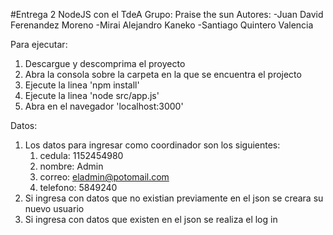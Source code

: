 #Entrega 2 NodeJS con el TdeA
Grupo: Praise the sun
Autores:
-Juan David Ferenandez Moreno
-Mirai Alejandro Kaneko
-Santiago Quintero Valencia

Para ejecutar:
1. Descargue y descomprima el proyecto
2. Abra la consola sobre la carpeta en la que se encuentra el projecto
3. Ejecute la linea 'npm install'
4. Ejecute la linea 'node src/app.js'
5. Abra en el navegador 'localhost:3000'

Datos:
1. Los datos para ingresar como coordinador son los siguientes:
    1. cedula: 1152454980
    2. nombre: Admin
    3. correo: eladmin@potomail.com
    4. telefono: 5849240
2. Si ingresa con datos que no existian previamente en el json se creara su nuevo usuario
3. Si ingresa con datos que existen en el json se realiza el log in

